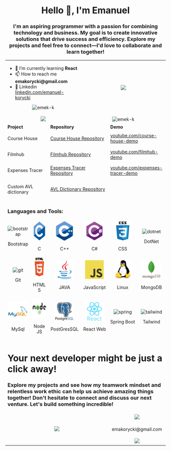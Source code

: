<h1 align="center">Hello 👋, I'm Emanuel</h1>
<h3 align="center">
  I'm an aspiring programmer with a passion for combining technology and
  business. My goal is to create innovative solutions that drive success and
  efficiency. Explore my projects and feel free to connect—I'd love to
  collaborate and learn together!
</h3>

<table border="0" align="center">
  <tr>
    <td colspan="3" align="left">
      <ul>
        <li>🌱 I’m currently learning <b>React</b></li>
        <li>📫 How to reach me <b>emakorycki@gmail.com</b></li>
        <li>
          📌 Linkedin
          <a
            href="https://www.linkedin.com/in/emanuel-korycki-742321252/"
            target="_blank"
            >linkedin.com/emanuel-korycki</a
          >
        </li>
      </ul>
      <p align="center">
        <img
          src="https://github-readme-streak-stats.herokuapp.com/?user=emek-k&"
          alt="emek-k"
          width="350"
        />
      </p>
    </td>
    <td colspan="3" align="center">
      <img
        src="https://cdn.dribbble.com/users/1732368/screenshots/6553872/web_developer.gif"
        width="350"
      />
    </td>
  </tr>
  <tr>
    <td colspan="3" align="center">
      <img
        src="https://developers.giphy.com/branch/master/static/api-512d36c09662682717108a38bbb5c57d.gif"
        width="350"
      />
    </td>
    <td colspan="3" align="center">
      <img
        src="https://github-readme-stats.vercel.app/api/top-langs?username=emek-k&show_icons=true&locale=en&layout=compact"
        alt="emek-k"
        width="350"
      />
    </td>
  </tr>
  <tr>
    <td colspan="2">
      <strong>Project</strong>
    </td>
    <td colspan="2">
      <strong>Repository</strong>
    </td>
    <td colspan="2">
      <strong>Demo</strong>
    </td>
  </tr>
  <tr>
    <td colspan="2">
      <p>Course House</p>
    </td>
    <td colspan="2">
      <a href="https://github.com/emek-k/Course-House" target="_blank"
        >Course House Repository</a
      >
    </td>
    <td colspan="2">
      <a href="https://www.youtube.com/watch?v=HU5QzKLJ5LI" target="_blank"
        >youtube.com/course-house-demo</a
      >
    </td>
  </tr>
  <tr>
    <td colspan="2">
      <p>Filmhub</p>
    </td>
    <td colspan="2">
      <a href="https://github.com/emek-k/Filmhub" target="_blank"
        >Filmhub Repository</a
      >
    </td>
    <td colspan="2">
      <a href="https://www.youtube.com/watch?v=8k5zfJVQMeg" target="_blank"
        >youtube.com/filmhub-demo</a
      >
    </td>
  </tr>
  <tr>
    <td colspan="2">
      <p>Expenses Tracer</p>
    </td>
    <td colspan="2">
      <a href="https://github.com/emek-k/Expenses-tracer" target="_blank"
        >Expenses Tracer Repository</a
      >
    </td>
    <td colspan="2">
      <a href="https://www.youtube.com/watch?v=52VKj6gjY20" target="_blank"
        >youtube.com/expenses-tracer-demo</a
      >
    </td>
  </tr>
  <tr>
    <td colspan="2">
      <p>Custom AVL dictionary</p>
    </td>
    <td colspan="2">
      <a href="https://github.com/emek-k/AVL_DICTIONARY" target="_blank"
        >AVL Dictionary Repository</a
      >
    </td>
    <td colspan="2">‎</td>
  </tr>
  <tr>
    <td colspan="6">
      <h3 align="left">Languages and Tools:</h3>
    </td>
  </tr>
  <tr>
    <td align="center">
      <img
        src="https://cdn-icons-png.freepik.com/512/5968/5968667.png"
        alt="bootstrap"
        width="60"
        height="60"
      />
      <p align="center">Bootstrap</p>
    </td>
    <td align="center">
      <img
        src="https://raw.githubusercontent.com/devicons/devicon/master/icons/c/c-original.svg"
        alt="c"
        width="60"
        height="60"
      />
      <p align="center">C</p>
    </td>
    <td align="center">
      <img
        src="https://raw.githubusercontent.com/devicons/devicon/master/icons/cplusplus/cplusplus-original.svg"
        alt="cplusplus"
        width="60"
        height="60"
      />
      <p align="center">C++</p>
    </td>
    <td align="center">
      <img
        src="https://raw.githubusercontent.com/devicons/devicon/master/icons/csharp/csharp-original.svg"
        alt="csharp"
        width="60"
        height="60"
      />
      <p align="center">C#</p>
    </td>
    <td align="center">
      <img
        src="https://raw.githubusercontent.com/devicons/devicon/master/icons/css3/css3-original-wordmark.svg"
        alt="css3"
        width="60"
        height="60"
      />
      <p align="center">CSS</p>
    </td>
    <td align="center">
      <img
        src="https://upload.wikimedia.org/wikipedia/commons/thumb/e/ee/.NET_Core_Logo.svg/2048px-.NET_Core_Logo.svg.png"
        alt="dotnet"
        width="60"
        height="60"
      />
      <p align="center">DotNet</p>
    </td>
  </tr>
  <tr>
    <td align="center">
      <img
        src="https://www.vectorlogo.zone/logos/git-scm/git-scm-icon.svg"
        alt="git"
        width="60"
        height="60"
      />
      <p align="center">Git</p>
    </td>
    <td align="center">
      <img
        src="https://raw.githubusercontent.com/devicons/devicon/master/icons/html5/html5-original-wordmark.svg"
        alt="html5"
        width="60"
        height="60"
      />
      <p align="center">HTML 5</p>
    </td>
    <td align="center">
      <img
        src="https://raw.githubusercontent.com/devicons/devicon/master/icons/java/java-original.svg"
        alt="java"
        width="60"
        height="60"
      />
      <p align="center">JAVA</p>
    </td>
    <td align="center">
      <img
        src="https://raw.githubusercontent.com/devicons/devicon/master/icons/javascript/javascript-original.svg"
        alt="javascript"
        width="60"
        height="60"
      />
      <p align="center">JavaScript</p>
    </td>
    <td align="center">
      <img
        src="https://raw.githubusercontent.com/devicons/devicon/master/icons/linux/linux-original.svg"
        alt="linux"
        width="60"
        height="60"
      />
      <p align="center">Linux</p>
    </td>
    <td align="center">
      <img
        src="https://raw.githubusercontent.com/devicons/devicon/master/icons/mongodb/mongodb-original-wordmark.svg"
        alt="mongodb"
        width="60"
        height="60"
      />
      <p align="center">MongoDB</p>
    </td>
  </tr>
  <tr>
    <td align="center">
      <img
        src="https://raw.githubusercontent.com/devicons/devicon/master/icons/mysql/mysql-original-wordmark.svg"
        alt="mysql"
        width="60"
        height="60"
      />
      <p align="center">MySql</p>
    </td>
    <td align="center">
      <img
        src="https://raw.githubusercontent.com/devicons/devicon/master/icons/nodejs/nodejs-original-wordmark.svg"
        alt="nodejs"
        width="60"
        height="60"
      />
      <p align="center">Node JS</p>
    </td>
    <td align="center">
      <img
        src="https://raw.githubusercontent.com/devicons/devicon/master/icons/postgresql/postgresql-original-wordmark.svg"
        alt="postgresql"
        width="60"
        height="60"
      />
      <p align="center">PostGresSQL</p>
    </td>
    <td align="center">
      <img
        src="https://raw.githubusercontent.com/devicons/devicon/master/icons/react/react-original-wordmark.svg"
        alt="react"
        width="60"
        height="60"
      />
      <p align="center">React Web</p>
    </td>
    <td align="center">
      <img
        src="https://www.vectorlogo.zone/logos/springio/springio-icon.svg"
        alt="spring"
        width="60"
        height="60"
      />
      <p align="center">Spring Boot</p>
    </td>
    <td align="center">
      <img
        src="https://www.vectorlogo.zone/logos/tailwindcss/tailwindcss-icon.svg"
        alt="tailwind"
        width="60"
        height="60"
      />
      <p align="center">Tailwind</p>
    </td>
  </tr>
  <tr>
    <td colspan="6" align="left">
      <h1>Your next developer might be just a click away!</h1>
      <h3>
        Explore my projects and see how my teamwork mindset and relentless work
        ethic can help us achieve amazing things together! Don't hesitate to
        connect and discuss our next venture. Let's build something incredible!
      </h3>
    </td>
  </tr>
  
  <tr>
    <td rowspan="3" colspan="4" align="center">
      <img
        src="https://i.pinimg.com/originals/79/9e/0d/799e0d7779f6ea6c3a89885ff60c55af.gif"
        width="450"
      />
    </td>
    <td colspan="2" align="center">
      <a href="https://github.com/emek-k" target="_blank">
        <img
          src="https://github.com/emek-k/emek-k/assets/48961771/2fb23012-abfb-4af0-8113-b429638687d5"
          width="100"
        />
      </a>
    </td>
  </tr>
  <tr>
    <td colspan="2" align="center"><p>emakorycki@gmail.com</p></td>
  </tr>
  <tr>
    <td colspan="2" align="center">
      <a
        href="https://www.linkedin.com/in/emanuel-korycki-742321252/"
        target="_blank"
      >
        <img
          src="https://github.com/emek-k/emek-k/assets/48961771/5444b59d-ac21-4497-82d9-387e8d6a5862"
          width="100"
        />
      </a>
    </td>
  </tr>
</table>
